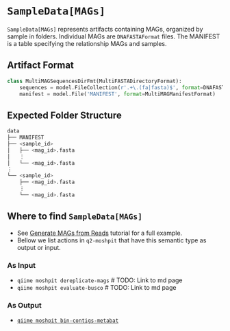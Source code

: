# `SampleData[MAGs]`
`SampleData[MAGs]` represents artifacts containing MAGs, organized by sample in folders. Individual MAGs are `DNAFASTAFormat` files. The MANIFEST is a table specifying the relationship MAGs and samples.

## Artifact Format
```python
class MultiMAGSequencesDirFmt(MultiFASTADirectoryFormat):
    sequences = model.FileCollection(r'.+\.(fa|fasta)$', format=DNAFASTAFormat)
    manifest = model.File('MANIFEST', format=MultiMAGManifestFormat)
```

## Expected Folder Structure
```bash
data
├── MANIFEST
├── <sample_id>
│   ├── <mag_id>.fasta
│   ⋮
│   └── <mag_id>.fasta
⋮
└── <sample_id>
    ├── <mag_id>.fasta
    ⋮
    └── <mag_id>.fasta
```

## Where to find `SampleData[MAGs]`
- See [Generate MAGs from Reads](./generate_mags_from_reads.md) tutorial for a full example. 
- Bellow we list actions in `q2-moshpit` that have this semantic type as output or input. 

### As Input
- `qiime moshpit dereplicate-mags` # TODO: Link to md page
- `qiime moshpit evaluate-busco` # TODO: Link to md page

### As Output
- [`qiime moshpit bin-contigs-metabat`](./bin-contigs-metabat.md)